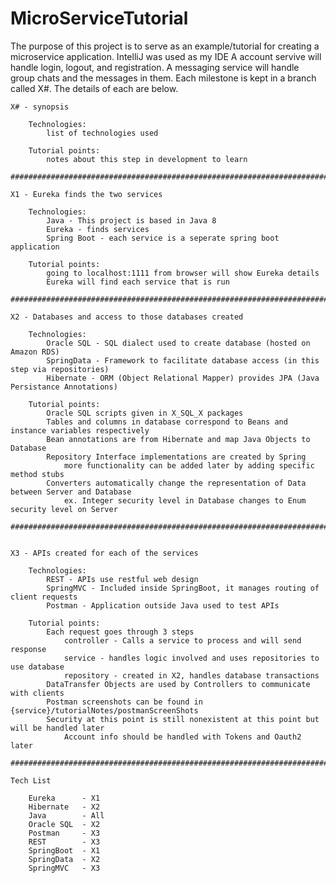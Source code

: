 # MicroServiceTutorial

The purpose of this project is to serve as an example/tutorial for creating a microservice application. IntelliJ
was used as my IDE A account servive will handle login, logout, and registration. A messaging service will handle
group chats and the messages in them. Each milestone is kept in a branch called X#. The details of each are below.

    X# - synopsis

        Technologies:
            list of technologies used

        Tutorial points:
            notes about this step in development to learn

    ###################################################################################################

    X1 - Eureka finds the two services

        Technologies:
            Java - This project is based in Java 8
            Eureka - finds services
            Spring Boot - each service is a seperate spring boot application

        Tutorial points:
            going to localhost:1111 from browser will show Eureka details
            Eureka will find each service that is run

    ####################################################################################################
    
    X2 - Databases and access to those databases created

        Technologies:
            Oracle SQL - SQL dialect used to create database (hosted on Amazon RDS)
            SpringData - Framework to facilitate database access (in this step via repositories)
            Hibernate - ORM (Object Relational Mapper) provides JPA (Java Persistance Annotations)

        Tutorial points:
            Oracle SQL scripts given in X_SQL_X packages
            Tables and columns in database correspond to Beans and instance variables respectively
            Bean annotations are from Hibernate and map Java Objects to Database
            Repository Interface implementations are created by Spring
                more functionality can be added later by adding specific method stubs
            Converters automatically change the representation of Data between Server and Database
                ex. Integer security level in Database changes to Enum security level on Server

    ####################################################################################################


    X3 - APIs created for each of the services

        Technologies:
            REST - APIs use restful web design
            SpringMVC - Included inside SpringBoot, it manages routing of client requests
            Postman - Application outside Java used to test APIs

        Tutorial points:
            Each request goes through 3 steps
                controller - Calls a service to process and will send response
                service - handles logic involved and uses repositories to use database
                repository - created in X2, handles database transactions
            DataTransfer Objects are used by Controllers to communicate with clients
            Postman screenshots can be found in {service}/tutorialNotes/postmanScreenShots
            Security at this point is still nonexistent at this point but will be handled later
                Account info should be handled with Tokens and Oauth2 later

    ####################################################################################################

    Tech List

        Eureka      - X1
        Hibernate   - X2
        Java        - All
        Oracle SQL  - X2
        Postman     - X3
        REST        - X3
        SpringBoot  - X1
        SpringData  - X2
        SpringMVC   - X3

